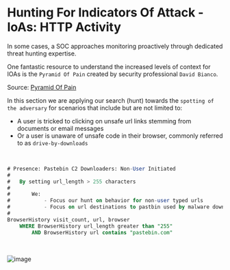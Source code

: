 # Hunting For Indicators Of Attack - IoAs: HTTP Activity

In some cases, a SOC approaches monitoring proactively through dedicated threat hunting expertise.

One fantastic resource to understand the increased levels of context for IOAs is the `Pyramid Of Pain` created by
security professional `David Bianco`.

Source: [Pyramid Of Pain](http://detect-respond.blogspot.com/2013/03/the-pyramid-of-pain.html)

In this section we are applying our search (hunt) towards the `spotting of the adversary` for scenarios that include but are not limited to:

* A user is tricked to clicking on unsafe url links stemming from documents or email messages
* Or a user is unaware of unsafe code in their browser, commonly referred to as `drive-by-downloads`

<br />

```sql
# Presence: Pastebin C2 Downloaders: Non-User Initiated
#
#   By setting url_length > 255 characters
#
#       We:
#           - Focus our hunt on behavior for non-user typed urls
#           - Focus on url destinations to pastbin used by malware downloaders
#
BrowserHistory visit_count, url, browser
    WHERE BrowserHistory url_length greater than "255"
        AND BrowserHistory url contains "pastebin.com"
```


<br />

![image](https://user-images.githubusercontent.com/11415591/80038899-864ef780-84c4-11ea-975d-df87d9348c8d.png)
